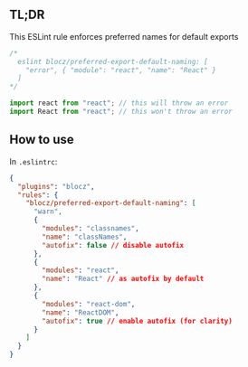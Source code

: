 ## TL;DR

This ESLint rule enforces preferred names for default exports

```js
/*
  eslint blocz/preferred-export-default-naming: [
    "error", { "module": "react", "name": "React" }
  ]
*/

import react from "react"; // this will throw an error
import React from "react"; // this won't throw an error
```

## How to use

In `.eslintrc`:

```json
{
  "plugins": "blocz",
  "rules": {
    "blocz/preferred-export-default-naming": [
      "warn",
      {
        "modules": "classnames",
        "name": "classNames",
        "autofix": false // disable autofix
      },
      {
        "modules": "react",
        "name": "React" // as autofix by default
      },
      {
        "modules": "react-dom",
        "name": "ReactDOM",
        "autofix": true // enable autofix (for clarity)
      }
    ]
  }
}
```

